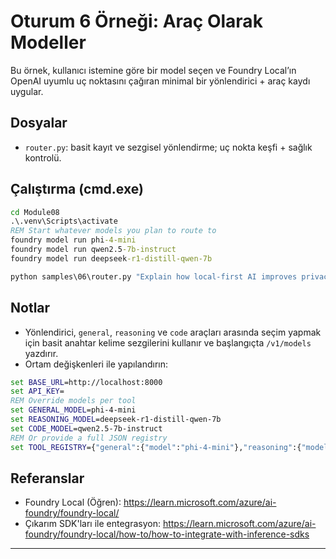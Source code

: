 <!--
CO_OP_TRANSLATOR_METADATA:
{
  "original_hash": "d28c8fdf6c32d02120403c7b4526392b",
  "translation_date": "2025-09-22T18:34:50+00:00",
  "source_file": "Module08/samples/06/README.md",
  "language_code": "tr"
}
-->
# Oturum 6 Örneği: Araç Olarak Modeller

Bu örnek, kullanıcı istemine göre bir model seçen ve Foundry Local’ın OpenAI uyumlu uç noktasını çağıran minimal bir yönlendirici + araç kaydı uygular.

## Dosyalar
- `router.py`: basit kayıt ve sezgisel yönlendirme; uç nokta keşfi + sağlık kontrolü.

## Çalıştırma (cmd.exe)
```cmd
cd Module08
.\.venv\Scripts\activate
REM Start whatever models you plan to route to
foundry model run phi-4-mini
foundry model run qwen2.5-7b-instruct
foundry model run deepseek-r1-distill-qwen-7b

python samples\06\router.py "Explain how local-first AI improves privacy in two sentences."
```

## Notlar
- Yönlendirici, `general`, `reasoning` ve `code` araçları arasında seçim yapmak için basit anahtar kelime sezgilerini kullanır ve başlangıçta `/v1/models` yazdırır.
- Ortam değişkenleri ile yapılandırın:
```cmd
set BASE_URL=http://localhost:8000
set API_KEY=
REM Override models per tool
set GENERAL_MODEL=phi-4-mini
set REASONING_MODEL=deepseek-r1-distill-qwen-7b
set CODE_MODEL=qwen2.5-7b-instruct
REM Or provide a full JSON registry
set TOOL_REGISTRY={"general":{"model":"phi-4-mini"},"reasoning":{"model":"deepseek-r1-distill-qwen-7b"},"code":{"model":"qwen2.5-7b-instruct"}}
```

## Referanslar
- Foundry Local (Öğren): https://learn.microsoft.com/azure/ai-foundry/foundry-local/
- Çıkarım SDK'ları ile entegrasyon: https://learn.microsoft.com/azure/ai-foundry/foundry-local/how-to/how-to-integrate-with-inference-sdks

---

